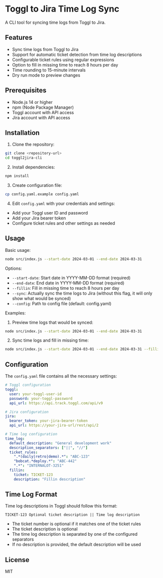 # Toggl to Jira Time Log Sync

A CLI tool for syncing time logs from Toggl to Jira.

## Features

- Sync time logs from Toggl to Jira
- Support for automatic ticket detection from time log descriptions
- Configurable ticket rules using regular expressions
- Option to fill in missing time to reach 8 hours per day
- Time rounding to 15-minute intervals
- Dry run mode to preview changes

## Prerequisites

- Node.js 14 or higher
- npm (Node Package Manager)
- Toggl account with API access
- Jira account with API access

## Installation

1. Clone the repository:
```bash
git clone <repository-url>
cd toggl2jira-cli
```

2. Install dependencies:
```bash
npm install
```

3. Create configuration file:
```bash
cp config.yaml.example config.yaml
```

4. Edit `config.yaml` with your credentials and settings:
- Add your Toggl user ID and password
- Add your Jira bearer token
- Configure ticket rules and other settings as needed

## Usage

Basic usage:
```bash
node src/index.js --start-date 2024-03-01 --end-date 2024-03-31
```

Options:
- `--start-date`: Start date in YYYY-MM-DD format (required)
- `--end-date`: End date in YYYY-MM-DD format (required)
- `--fillin`: Fill in missing time to reach 8 hours per day
- `--sync`: Actually sync the time logs to Jira (without this flag, it will only show what would be synced)
- `--config`: Path to config file (default: config.yaml)

Examples:

1. Preview time logs that would be synced:
```bash
node src/index.js --start-date 2024-03-01 --end-date 2024-03-31
```

2. Sync time logs and fill in missing time:
```bash
node src/index.js --start-date 2024-03-01 --end-date 2024-03-31 --fillin --sync
```

## Configuration

The `config.yaml` file contains all the necessary settings:

```yaml
# Toggl configuration
toggl:
  user: your-toggl-user-id
  password: your-toggl-password
  api_url: https://api.track.toggl.com/api/v9

# Jira configuration
jira:
  bearer_token: your-jira-bearer-token
  api_url: https://your-jira-url/rest/api/2

# Time log configuration
time_log:
  default_description: "General development work"
  description_separators: ["||", "//"]
  ticket_rules:
    ".*(daily|retro|demo).*": "ABC-123"
    "bobcat.*deploy.*": "ABC-442"
    ".*": "INTERNALOT-3251"
  fillin:
    ticket: TICKET-123
    description: "Fillin description" 
```

## Time Log Format

Time log descriptions in Toggl should follow this format:
```
TICKET-123 Optional ticket description || Time log description
```

- The ticket number is optional if it matches one of the ticket rules
- The ticket description is optional
- The time log description is separated by one of the configured separators
- If no description is provided, the default description will be used

## License

MIT 